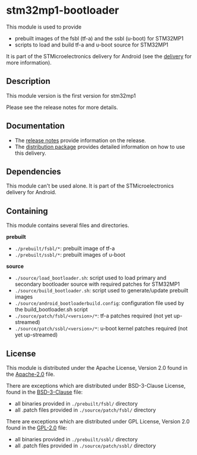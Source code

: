 # stm32mp1-bootloader #

This module is used to provide
* prebuilt images of the fsbl (tf-a) and the ssbl (u-boot) for STM32MP1
* scripts to load and build tf-a and u-boot source for STM32MP1

It is part of the STMicroelectronics delivery for Android (see the [delivery][] for more information).

[delivery]: https://wiki.st.com/stm32mpu/wiki/STM32MP15_distribution_for_Android_release_note_-_v1.1.0

## Description ##

This module version is the first version for stm32mp1

Please see the release notes for more details.

## Documentation ##

* The [release notes][] provide information on the release.
* The [distribution package][] provides detailed information on how to use this delivery.

[release notes]: https://wiki.st.com/stm32mpu/wiki/STM32MP15_distribution_for_Android_release_note_-_v1.1.0
[distribution package]: https://wiki.st.com/stm32mpu/wiki/STM32MP1_Distribution_Package_for_Android

## Dependencies ##

This module can't be used alone. It is part of the STMicroelectronics delivery for Android.

## Containing ##

This module contains several files and directories.

**prebuilt**
* `./prebuilt/fsbl/*`: prebuilt image of tf-a
* `./prebuilt/ssbl/*`: prebuilt images of u-boot

**source**
* `./source/load_bootloader.sh`: script used to load primary and secondary bootloader source with required patches for STM32MP1
* `./source/build_bootloader.sh`: script used to generate/update prebuilt images
* `./source/android_bootloaderbuild.config`: configuration file used by the build_bootloader.sh script
* `./source/patch/fsbl/<version>/*`: tf-a patches required (not yet up-streamed)
* `./source/patch/ssbl/<version>/*`: u-boot kernel patches required (not yet up-streamed)

## License ##

This module is distributed under the Apache License, Version 2.0 found in the [Apache-2.0](./LICENSES/Apache-2.0) file.

There are exceptions which are distributed under BSD-3-Clause License, found in the [BSD-3-Clause](./LICENSES/BSD-3-Clause) file:
* all binaries provided in `./prebuilt/fsbl/` directory
* all .patch files provided in `./source/patch/fsbl/` directory

There are exceptions which are distributed under GPL License, Version 2.0 found in the [GPL-2.0](./LICENSES/GPL-2.0) file:
* all binaries provided in `./prebuilt/ssbl/` directory
* all .patch files provided in `./source/patch/ssbl/` directory
